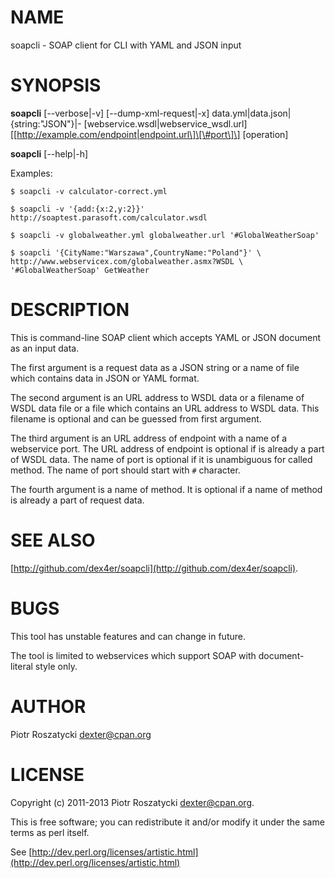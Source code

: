 # NAME

soapcli - SOAP client for CLI with YAML and JSON input

# SYNOPSIS

__soapcli__
\[--verbose|-v\]
\[--dump-xml-request|-x\]
data.yml|data.json|{string:"JSON"}|-
\[webservice.wsdl|webservice\_wsdl.url\]
\[\[http://example.com/endpoint|endpoint.url\]\[\#port\]\]
\[operation\]

__soapcli__
\[--help|-h\]

Examples:

    $ soapcli -v calculator-correct.yml

    $ soapcli -v '{add:{x:2,y:2}}' http://soaptest.parasoft.com/calculator.wsdl

    $ soapcli -v globalweather.yml globalweather.url '#GlobalWeatherSoap'

    $ soapcli '{CityName:"Warszawa",CountryName:"Poland"}' \
    http://www.webservicex.com/globalweather.asmx?WSDL \
    '#GlobalWeatherSoap' GetWeather

# DESCRIPTION

This is command-line SOAP client which accepts YAML or JSON document as
an input data.

The first argument is a request data as a JSON string or a name of file which
contains data in JSON or YAML format.

The second argument is an URL address to WSDL data or a filename of WSDL data
file or a file which contains an URL address to WSDL data. This filename is
optional and can be guessed from first argument.

The third argument is an URL address of endpoint with a name of a webservice
port. The URL address of endpoint is optional if is already a part of WSDL
data. The name of port is optional if it is unambiguous for called method. The
name of port should start with `#` character.

The fourth argument is a name of method. It is optional if a name of method is
already a part of request data.

# SEE ALSO

[http://github.com/dex4er/soapcli](http://github.com/dex4er/soapcli).

# BUGS

This tool has unstable features and can change in future.

The tool is limited to webservices which support SOAP with document-literal
style only.

# AUTHOR

Piotr Roszatycki <dexter@cpan.org>

# LICENSE

Copyright (c) 2011-2013 Piotr Roszatycki <dexter@cpan.org>.

This is free software; you can redistribute it and/or modify it under
the same terms as perl itself.

See [http://dev.perl.org/licenses/artistic.html](http://dev.perl.org/licenses/artistic.html)
